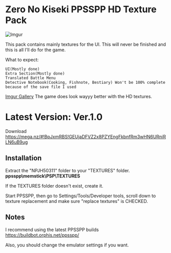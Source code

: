 # Zero No Kiseki PPSSPP HD Texture Pack

![Imgur](https://i.imgur.com/4EDhW31.png)

This pack contains mainly textures for the UI. This will never be finished and this is all I'll do for the game.

What to expect:
```
UI(Mostly done)
Extra Section(Mostly done)
Translated Battle Menu
Detective Notebook(Cooking, Fishnote, Bestiary) Won't be 100% complete because of the save file I used
```

[Imgur Gallery](https://imgur.com/a/hIygu) The game does look wayyy better with the HD textures.

# Latest Version: Ver.1.0
Download https://mega.nz/#!BpJxmRBS!GEUjaDFVZ2x8PZYEngFkbnfRm3wHN6URniRLN6uB9ug

## Installation
Extract the "NPJH50311" folder to your "TEXTURES" folder. **ppsspp\memstick\PSP\TEXTURES**

If the TEXTURES folder doesn't exist, create it.

Start PPSSPP, then go to Settings/Tools/Developer tools, scroll down to texture replacement and make sure "replace textures" is CHECKED.

## Notes
I recommend using the latest PPSSPP builds https://buildbot.orphis.net/ppsspp/

Also, you should change the emulator settings if you want.
